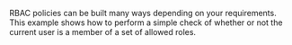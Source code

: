 RBAC policies can be built many ways depending on your requirements. This
example shows how to perform a simple check of whether or not the current user
is a member of a set of allowed roles.
